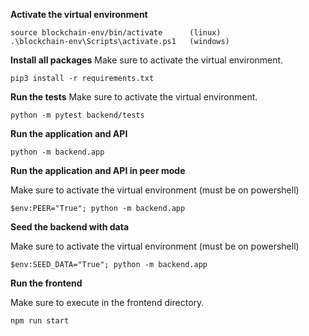 **Activate the virtual environment**

```
source blockchain-env/bin/activate      (linux)
.\blockchain-env\Scripts\activate.ps1   (windows)
```

**Install all packages**
Make sure to activate the virtual environment.

```
pip3 install -r requirements.txt
```

**Run the tests**
Make sure to activate the virtual environment.

```
python -m pytest backend/tests
```

**Run the application and API**

```
python -m backend.app
```

**Run the application and API in peer mode**

Make sure to activate the virtual environment (must be on powershell)

```
$env:PEER="True"; python -m backend.app
```

**Seed the backend with data**

Make sure to activate the virtual environment (must be on powershell)

```
$env:SEED_DATA="True"; python -m backend.app
```

**Run the frontend**

Make sure to execute in the frontend directory.

```
npm run start
```
